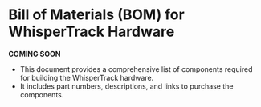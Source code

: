 # Bill of Materials (BOM) for WhisperTrack Hardware
**COMING SOON**

- This document provides a comprehensive list of components required for building the WhisperTrack hardware.
- It includes part numbers, descriptions, and links to purchase the components.
